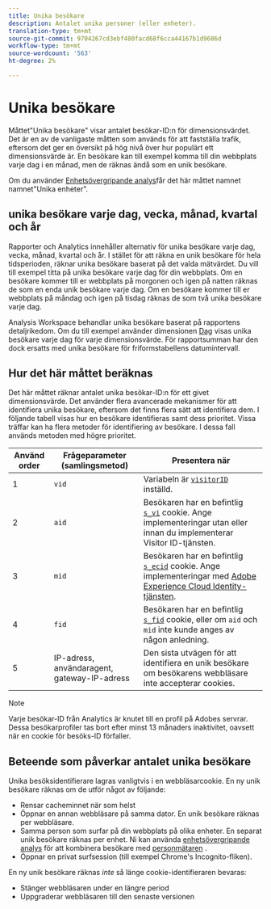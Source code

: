 ```yaml
---
title: Unika besökare
description: Antalet unika personer (eller enheter).
translation-type: tm+mt
source-git-commit: 9704267cd3ebf480facd68f6cca44167b1d9686d
workflow-type: tm+mt
source-wordcount: '563'
ht-degree: 2%

---
```



# Unika besökare

Måttet&quot;Unika besökare&quot; visar antalet besökar-ID:n för dimensionsvärdet. Det är en av de vanligaste måtten som används för att fastställa trafik, eftersom det ger en översikt på hög nivå över hur populärt ett dimensionsvärde är. En besökare kan till exempel komma till din webbplats varje dag i en månad, men de räknas ändå som en unik besökare.

Om du använder [Enhetsövergripande analys](../cda/overview.md)får det här måttet namnet namnet&quot;Unika enheter&quot;.

## unika besökare varje dag, vecka, månad, kvartal och år

Rapporter och Analytics innehåller alternativ för unika besökare varje dag, vecka, månad, kvartal och år. I stället för att räkna en unik besökare för hela tidsperioden, räknar unika besökare baserat på det valda mätvärdet. Du vill till exempel titta på unika besökare varje dag för din webbplats. Om en besökare kommer till er webbplats på morgonen och igen på natten räknas de som en enda unik besökare varje dag. Om en besökare kommer till er webbplats på måndag och igen på tisdag räknas de som två unika besökare varje dag.

Analysis Workspace behandlar unika besökare baserat på rapportens detaljrikedom. Om du till exempel använder dimensionen [Dag](../dimensions/day.md) visas unika besökare varje dag för varje dimensionsvärde. För rapportsumman har den dock ersatts med unika besökare för friformstabellens datumintervall.

## Hur det här måttet beräknas

Det här måttet räknar antalet unika besökar-ID:n för ett givet dimensionsvärde. Det använder flera avancerade mekanismer för att identifiera unika besökare, eftersom det finns flera sätt att identifiera dem. I följande tabell visas hur en besökare identifieras samt dess prioritet. Vissa träffar kan ha flera metoder för identifiering av besökare. I dessa fall används metoden med högre prioritet.

| Använd order | Frågeparameter (samlingsmetod) | Presentera när |
| --- | --- | --- |
| 1 | `vid` | Variabeln är [`visitorID`](/help/implement/vars/config-vars/visitorid.md) inställd. |
| 2 | `aid` | Besökaren har en befintlig [`s_vi`](https://docs.adobe.com/content/help/en/core-services/interface/ec-cookies/cookies-analytics.html) cookie. Ange implementeringar utan eller innan du implementerar Visitor ID-tjänsten. |
| 3 | `mid` | Besökaren har en befintlig [`s_ecid`](https://docs.adobe.com/content/help/en/core-services/interface/ec-cookies/cookies-analytics.html) cookie. Ange implementeringar med [Adobe Experience Cloud Identity-tjänsten](https://docs.adobe.com/content/help/sv-SE/id-service/using/home.html). |
| 4 | `fid` | Besökaren har en befintlig [`s_fid`](https://docs.adobe.com/content/help/en/core-services/interface/ec-cookies/cookies-analytics.html) cookie, eller om `aid` och `mid` inte kunde anges av någon anledning. |
| 5 | IP-adress, användaragent, gateway-IP-adress | Den sista utvägen för att identifiera en unik besökare om besökarens webbläsare inte accepterar cookies. |

>[!NOTE]
>
>Varje besökar-ID från Analytics är knutet till en profil på Adobes servrar. Dessa besökarprofiler tas bort efter minst 13 månaders inaktivitet, oavsett när en cookie för besöks-ID förfaller.

## Beteende som påverkar antalet unika besökare

Unika besöksidentifierare lagras vanligtvis i en webbläsarcookie. En ny unik besökare räknas om de utför något av följande:

* Rensar cacheminnet när som helst
* Öppnar en annan webbläsare på samma dator. En unik besökare räknas per webbläsare.
* Samma person som surfar på din webbplats på olika enheter. En separat unik besökare räknas per enhet. Ni kan använda [enhetsövergripande analys](../cda/overview.md) för att kombinera besökare med [personmätaren](people.md) .
* Öppnar en privat surfsession (till exempel Chrome&#39;s Incognito-fliken).

En ny unik besökare räknas *inte* så länge cookie-identifieraren bevaras:

* Stänger webbläsaren under en längre period
* Uppgraderar webbläsaren till den senaste versionen
